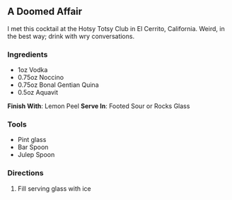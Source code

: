 ## A Doomed Affair

I met this cocktail at the Hotsy Totsy Club in El Cerrito, California. Weird, in the best way; drink with wry conversations.

### Ingredients

* 1oz Vodka
* 0.75oz Noccino
* 0.75oz Bonal Gentian Quina
* 0.5oz Aquavit

**Finish With**: Lemon Peel
**Serve In**: Footed Sour or Rocks Glass

### Tools
* Pint glass
* Bar Spoon
* Julep Spoon

### Directions
1. Fill serving glass with ice
